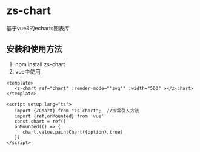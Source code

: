 # zs-chart

基于vue3的echarts图表库

## 安装和使用方法

1. npm install zs-chart
2. vue中使用
```vue
<template>
   <z-chart ref="chart" :render-mode="'svg'" :width="500" ></z-chart>
</template>

<script setup lang="ts">
   import {ZChart} from "zs-chart";  //按需引入方法
   import {ref,onMounted} from 'vue'
   const chart = ref()
   onMounted(() => {
      chart.value.paintChart({option},true)
   })
</script>
```
